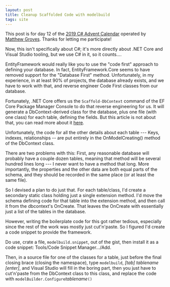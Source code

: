 ```yaml
---
layout: post
title: Cleanup Scaffolded Code with modelbuild
tags: site
---
```


This post is for day 12  of the [2019 C# Advent Calendar](https://crosscuttingconcerns.com/The-Third-Annual-csharp-Advent) operated by [Matthew Groves](https://crosscuttingconcerns.com/). Thanks for letting me participate!

Now, this isn't specifically about C#; it's more directly about .NET Core and Visual Studio tooling, but we use C# in it, so it counts....

 EntityFramework would really like you to use the "code first" approach to defining your database.  In fact, EntityFramework.Core seems to have removed support for the "Database First"  method.  Unfortunately, in my experience, in at least 90% of projects, the database already exists, and we have to work with that, and reverse engineer Code First classes from our database.

Fortunately, .NET Core offers us the `Scaffold-DbContext` command of the EF Core Package Manager Console to do that reverse engineering for us.   It will generate a DbContext-derived class for the database, plus one file (with one class) for each table, defining the fields. But this article is not about that, you can read more about it [here](https://docs.microsoft.com/en-us/ef/core/managing-schemas/scaffolding).


Unfortunately, the code for all the other details about each table --- Keys, indexes, relationships --  are put entirely in the OnModelCreating() method of the DbContext class.  

<script src="https://gist.github.com/jamescurran/d70cc694d379878542d7cb998b0645b2.js"> </script>
   
There are two problems with this: First, any reasonable database will probably have a couple dozen tables, meaning that method will be several hundred lines long --- I never want to have a method that long. More importantly, the properties and the other data are both equal parts of the schema, and they should be recorded in the same place (or at least the same file).

So I devised a plan to do just that.  For each  table/class, I'd create a secondary static class holding just a single extension method.   I'd move the schema defining code for that table into the extension method, and then call  it from the dbcontext's OnCreate.  That leaves the OnCreate with essentially just a list of the tables in the database.

<script src="https://gist.github.com/jamescurran/20f6744169bffa6586c8fc86792d10be.js"> </script>

<script src="https://gist.github.com/jamescurran/c07052a6279f41c1c4996ddc228d509b.js"></script>
	
However, writing the boilerplate code for this got rather tedious, especially since the rest of the work was mostly just cut'n'paste.  So I figured I'd create a code snippet to provide the framework.

<script src="https://gist.github.com/jamescurran/9177395e9a4d7e89a230b101612fca9a.js"> </script>
	
Do use, crate a file, `modelbuild.snippet`, out of the gist, then install it as a code snippet: Tools/Code Snippet Manager.../Add.

Then, in a source file for one of the classes for a table, just before the final closing brace (closing the namespace), type `modelbuild`, *[tab]* *tablename* *[enter]*, and Visual Studio will fill in the boring part, then you just have to cut'n'paste from the DbContext class to this class, and replace the code with `modelBuilder.Configure`*tablename*`()`

